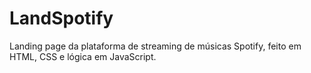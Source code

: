 # LandSpotify
 Landing page da plataforma de streaming de músicas Spotify, feito em HTML, CSS e lógica em JavaScript.
